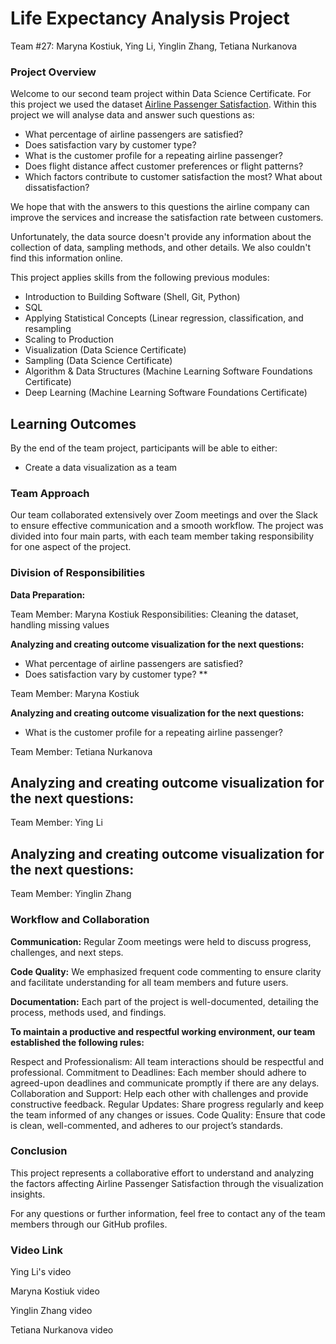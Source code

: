 # Life Expectancy Analysis Project
Team #27: Maryna Kostiuk, Ying Li, Yinglin Zhang, Tetiana Nurkanova


### Project Overview

Welcome to our second team project within Data Science Certificate. For this project we used the dataset [Airline Passenger Satisfaction](https://www.kaggle.com/datasets/teejmahal20/airline-passenger-satisfaction). Within this project we will analyse data and answer such questions as: 
- What percentage of airline passengers are satisfied?
- Does satisfaction vary by customer type?
- What is the customer profile for a repeating airline passenger?
- Does flight distance affect customer preferences or flight patterns?
- Which factors contribute to customer satisfaction the most? What about dissatisfaction?
  
We hope that with the answers to this questions the airline company can improve the services and increase the satisfaction rate between customers. 


Unfortunately, the data source doesn't provide any information about the collection of data, sampling methods, and other details. We also couldn't find this information online. 

This project applies skills from the following previous modules:

* Introduction to Building Software (Shell, Git, Python)
* SQL
* Applying Statistical Concepts (Linear regression, classification, and resampling
* Scaling to Production
* Visualization (Data Science Certificate)
* Sampling (Data Science Certificate)
* Algorithm & Data Structures (Machine Learning Software Foundations Certificate)
* Deep Learning (Machine Learning Software Foundations Certificate)

## Learning Outcomes
By the end of the team project, participants will be able to either:
* Create a data visualization as a team



### Team Approach
Our team collaborated extensively over Zoom meetings and over the Slack to ensure effective communication and a smooth workflow. The project was divided into four main parts, with each team member taking responsibility for one aspect of the project.

### Division of Responsibilities
**Data Preparation:**

Team Member: Maryna Kostiuk
Responsibilities: Cleaning the dataset, handling missing values

**Analyzing and creating outcome visualization for the next questions:**

- What percentage of airline passengers are satisfied?
- Does satisfaction vary by customer type? **

Team Member: Maryna Kostiuk

**Analyzing and creating outcome visualization for the next questions:**

- What is the customer profile for a repeating airline passenger?

Team Member: Tetiana Nurkanova


**Analyzing and creating outcome visualization for the next questions:**
- 

Team Member: Ying Li

**Analyzing and creating outcome visualization for the next questions:**
- 

Team Member: Yinglin Zhang




### Workflow and Collaboration
**Communication:** Regular Zoom meetings were held to discuss progress, challenges, and next steps.

**Code Quality:** We emphasized frequent code commenting to ensure clarity and facilitate understanding for all team members and future users.

**Documentation:** Each part of the project is well-documented, detailing the process, methods used, and findings.



**To maintain a productive and respectful working environment, our team established the following rules:**

Respect and Professionalism: All team interactions should be respectful and professional.
Commitment to Deadlines: Each member should adhere to agreed-upon deadlines and communicate promptly if there are any delays.
Collaboration and Support: Help each other with challenges and provide constructive feedback.
Regular Updates: Share progress regularly and keep the team informed of any changes or issues.
Code Quality: Ensure that code is clean, well-commented, and adheres to our project’s standards.


### Conclusion
This project represents a collaborative effort to understand and analyzing the factors affecting Airline Passenger Satisfaction through the visualization insights.

For any questions or further information, feel free to contact any of the team members through our GitHub profiles.


### Video Link
Ying Li's video 

Maryna Kostiuk video 

Yinglin Zhang video 

Tetiana Nurkanova video 

